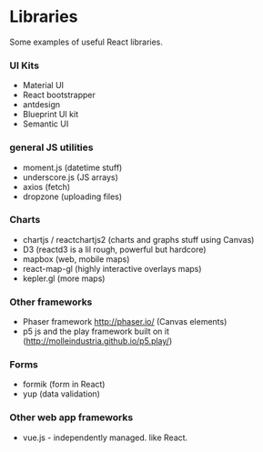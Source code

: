 # Libraries
Some examples of useful React libraries.

### UI Kits
- Material UI
- React bootstrapper
- antdesign
- Blueprint UI kit
- Semantic UI

### general JS utilities

- moment.js (datetime stuff)
- underscore.js (JS arrays)
- axios (fetch)
- dropzone (uploading files)

### Charts

- chartjs / reactchartjs2 (charts and graphs stuff using Canvas)
- D3 (reactd3 is a lil rough, powerful but hardcore)
- mapbox (web, mobile maps)
- react-map-gl (highly interactive overlays maps)
- kepler.gl (more maps)

### Other frameworks

- Phaser framework http://phaser.io/ (Canvas elements)
- p5 js and the play framework built on it (http://molleindustria.github.io/p5.play/)

### Forms

- formik (form in React)
- yup (data validation)

### Other web app frameworks
- vue.js - independently managed. like React.